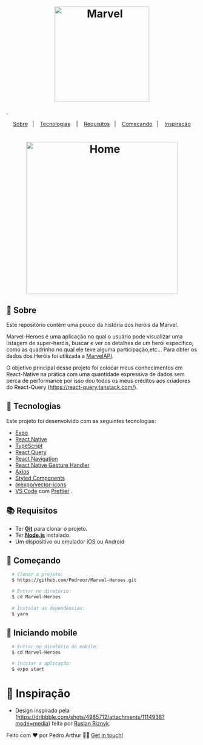 <h1 align="center">
  <img alt="Marvel" src="https://wallpaperaccess.com/full/342092.jpg" width="250px" />
</h1>

.

<p align="center">
  <a href="#page_with_curl-sobre">Sobre</a>&nbsp;&nbsp;&nbsp;|&nbsp;&nbsp;&nbsp;
  <a href="#hammer-iniciando-mobile">Tecnologias</a>
  &nbsp;&nbsp;&nbsp;|&nbsp;&nbsp;&nbsp;
  <a href="#books-requisitos">Requisitos</a>&nbsp;&nbsp;&nbsp;|&nbsp;&nbsp;&nbsp;
  <a href="#rocket-começando">Começando</a>&nbsp;&nbsp;&nbsp;|&nbsp;&nbsp;&nbsp;
  <a href="#thought_balloon-começando">Inspiração</a>
</p>

<h1 align="center">
 <img alt="Home" src="https://media.tenor.com/images/b705d5681438f3ef56611f87fa707704/tenor.gif" width="400" />

</h1>

## :page_with_curl: Sobre
Este repositório contém uma pouco da história dos heróis da Marvel.

Marvel-Heroes é uma aplicação no qual o usuário pode visualizar uma listagem de super-heróis, buscar e ver os detalhes de um herói específico, como as quadrinho no qual ele teve alguma participação,etc... Para obter os dados dos Heróis foi utilizada a [MarvelAPI](https://developer.marvel.com/).

O objetivo principal desse projeto foi colocar meus conhecimentos em React-Native na prática com uma quantidade expressiva de dados sem perca de performance por isso dou todos os meus créditos aos criadores do React-Query (https://react-query.tanstack.com/).

## :hammer: Tecnologias

Este projeto foi desenvolvido com as seguintes tecnologias:

- [Expo](https://expo.io/)
- [React Native](https://reactnative.dev/)
- [TypeScript](https://www.typescriptlang.org/)
- [React Query](https://react-query.tanstack.com/)
- [React Navigation](https://reactnavigation.org/)
- [React Native Gesture Handler](https://kmagiera.github.io/react-native-gesture-handler/)
- [Axios](https://github.com/axios/axios)
- [Styled Components](https://styled-components.com/)
- [@expo/vector-icons](https://docs.expo.io/guides/icons/)
- [VS Code](https://code.visualstudio.com/) com [Prettier](https://prettier.io/)
.
## :books: Requisitos
- Ter [**Git**](https://git-scm.com/) para clonar o projeto.
- Ter [**Node.js**](https://nodejs.org/en/) instalado.
- Um dispositivo ou emulador iOS ou Android

## :rocket: Começando
``` bash
  # Clonar o projeto:
  $ https://github.com/Pedroor/Marvel-Heroes.git

  # Entrar no diretório:
  $ cd Marvel-Heroes
  
  # Instalar as dependências:
  $ yarn
```

## :iphone: Iniciando mobile
```bash
  # Entrar no diretório do mobile:
  $ cd Marvel-Heroes

  # Iniciar a aplicação:
  $ expo start
```

# :thought_balloon: Inspiração
- Design inspirado pela (https://dribbble.com/shots/4985712/attachments/1114938?mode=media) feita por [Ruslan Riznyk](https://dribbble.com/ruslanriznyk).

Feito com ❤️ por Pedro Arthur 👋🏻 [Get in touch!](https://github.com/Pedroor)
